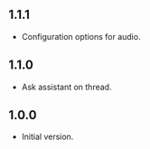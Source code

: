 ## 1.1.1

- Configuration options for audio.

## 1.1.0

- Ask assistant on thread.

## 1.0.0

- Initial version.
